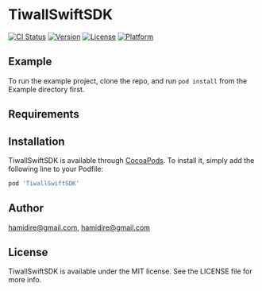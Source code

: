 # TiwallSwiftSDK

[![CI Status](http://img.shields.io/travis/hamidire@gmail.com/TiwallSwiftSDK.svg?style=flat)](https://travis-ci.org/hamidire@gmail.com/TiwallSwiftSDK)
[![Version](https://img.shields.io/cocoapods/v/TiwallSwiftSDK.svg?style=flat)](http://cocoapods.org/pods/TiwallSwiftSDK)
[![License](https://img.shields.io/cocoapods/l/TiwallSwiftSDK.svg?style=flat)](http://cocoapods.org/pods/TiwallSwiftSDK)
[![Platform](https://img.shields.io/cocoapods/p/TiwallSwiftSDK.svg?style=flat)](http://cocoapods.org/pods/TiwallSwiftSDK)

## Example

To run the example project, clone the repo, and run `pod install` from the Example directory first.

## Requirements

## Installation

TiwallSwiftSDK is available through [CocoaPods](http://cocoapods.org). To install
it, simply add the following line to your Podfile:

```ruby
pod 'TiwallSwiftSDK'
```

## Author

hamidire@gmail.com, hamidire@gmail.com

## License

TiwallSwiftSDK is available under the MIT license. See the LICENSE file for more info.
